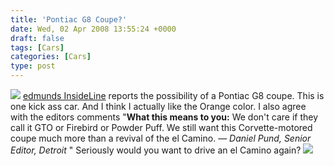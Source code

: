 ```yaml
---
title: 'Pontiac G8 Coupe?'
date: Wed, 02 Apr 2008 13:55:24 +0000
draft: false
tags: [Cars]
categories: [Cars]
type: post
---
```


![](http://a332.g.akamai.net/f/332/936/12h/www.edmunds.com//media/il/news/2008/0331/pontiac.g8.coupe.concept.f34.500.jpg) [edmunds InsideLine](http://www.edmunds.com/insideline/do/News/articleId=125393?tid=edmunds.il.home.photopanel..1.*#3) reports the possibility of a Pontiac G8 coupe. This is one kick ass car. And I think I actually like the Orange color. I also agree with the editors comments "**What this means to you:** We don't care if they call it GTO or Firebird or Powder Puff. We still want this Corvette-motored coupe much more than a revival of the el Camino. — _Daniel Pund, Senior Editor, Detroit_      " Seriously would you want to drive an el Camino again? [![](http://img463.imageshack.us/img463/7140/untitledhi4.png)](http://img463.imageshack.us/img463/7140/untitledhi4.png)